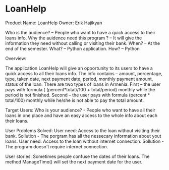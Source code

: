 # LoanHelp
Product Name: LoanHelp
Owner: Erik Hajikyan

Who is the audience? – People who want to have a quick access to their loans info.
Why the auidence need this program ? – It will give the information they need without calling or visiting their bank.
When? – At the end of the semester.
What? – Python application.
How? – Python

Overview: 

The application LoanHelp will give an opportunity to its users to have a quick access to all their loans info. The info contains – amount, percentage, type, taken date, next payment date, period, monthly payment amount, status of the loan.
There are two types of loans in Armenia. 
First – the user pays with formula ( (percent*total)/100 + total/period) monthly while the period is not finished. 
Second – the user pays with formula (percent * total/100) monthly while he/she is not able to pay the total amount.

Target Users: Who is your audience? - People who want to have all their loans in one place and have an easy access to the whole info about each their loans. 

User Problems Solved:
User need: Access to the loan without visiting their bank. Sollution - The porgram has all the nessecary information about yout loans.
User need: Access to the loan without internet connection. Sollution - The program doesn't require internet connection.

User stories: Sometimes people confuse the dates of their loans. The method ManageTime() will set the next payment date for the user.
